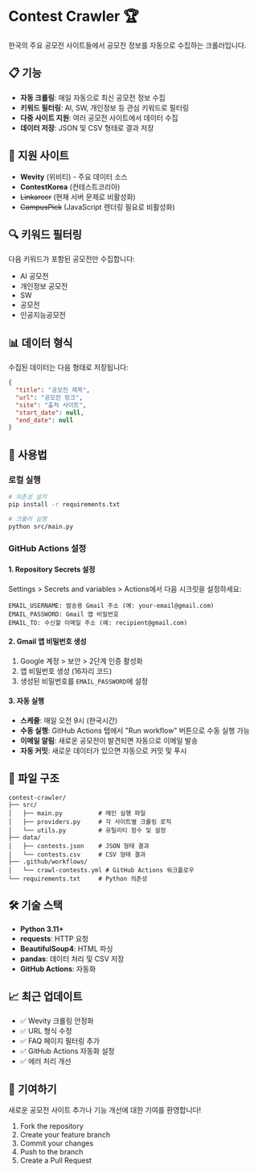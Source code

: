 # Contest Crawler 🏆

한국의 주요 공모전 사이트들에서 공모전 정보를 자동으로 수집하는 크롤러입니다.

## 📋 기능

- **자동 크롤링**: 매일 자동으로 최신 공모전 정보 수집
- **키워드 필터링**: AI, SW, 개인정보 등 관심 키워드로 필터링
- **다중 사이트 지원**: 여러 공모전 사이트에서 데이터 수집
- **데이터 저장**: JSON 및 CSV 형태로 결과 저장

## 🎯 지원 사이트

- **Wevity** (위비티) - 주요 데이터 소스
- **ContestKorea** (컨테스트코리아)
- ~~Linkareer~~ (현재 서버 문제로 비활성화)
- ~~CampusPick~~ (JavaScript 렌더링 필요로 비활성화)

## 🔍 키워드 필터링

다음 키워드가 포함된 공모전만 수집합니다:
- AI 공모전
- 개인정보 공모전  
- SW
- 공모전
- 인공지능공모전

## 📊 데이터 형식

수집된 데이터는 다음 형태로 저장됩니다:

```json
{
  "title": "공모전 제목",
  "url": "공모전 링크",
  "site": "출처 사이트",
  "start_date": null,
  "end_date": null
}
```

## 🚀 사용법

### 로컬 실행

```bash
# 의존성 설치
pip install -r requirements.txt

# 크롤러 실행
python src/main.py
```

### GitHub Actions 설정

#### 1. Repository Secrets 설정
Settings > Secrets and variables > Actions에서 다음 시크릿을 설정하세요:

```
EMAIL_USERNAME: 발송용 Gmail 주소 (예: your-email@gmail.com)
EMAIL_PASSWORD: Gmail 앱 비밀번호
EMAIL_TO: 수신할 이메일 주소 (예: recipient@gmail.com)
```

#### 2. Gmail 앱 비밀번호 생성
1. Google 계정 > 보안 > 2단계 인증 활성화
2. 앱 비밀번호 생성 (16자리 코드)
3. 생성된 비밀번호를 `EMAIL_PASSWORD`에 설정

#### 3. 자동 실행
- **스케줄**: 매일 오전 9시 (한국시간)
- **수동 실행**: GitHub Actions 탭에서 "Run workflow" 버튼으로 수동 실행 가능
- **이메일 알림**: 새로운 공모전이 발견되면 자동으로 이메일 발송
- **자동 커밋**: 새로운 데이터가 있으면 자동으로 커밋 및 푸시

## 📁 파일 구조

```
contest-crawler/
├── src/
│   ├── main.py          # 메인 실행 파일
│   ├── providers.py     # 각 사이트별 크롤링 로직
│   └── utils.py         # 유틸리티 함수 및 설정
├── data/
│   ├── contests.json    # JSON 형태 결과
│   └── contests.csv     # CSV 형태 결과
├── .github/workflows/
│   └── crawl-contests.yml # GitHub Actions 워크플로우
└── requirements.txt     # Python 의존성
```

## 🛠️ 기술 스택

- **Python 3.11+**
- **requests**: HTTP 요청
- **BeautifulSoup4**: HTML 파싱
- **pandas**: 데이터 처리 및 CSV 저장
- **GitHub Actions**: 자동화

## 📈 최근 업데이트

- ✅ Wevity 크롤링 안정화
- ✅ URL 형식 수정
- ✅ FAQ 페이지 필터링 추가
- ✅ GitHub Actions 자동화 설정
- ✅ 에러 처리 개선

## 🤝 기여하기

새로운 공모전 사이트 추가나 기능 개선에 대한 기여를 환영합니다!

1. Fork the repository
2. Create your feature branch
3. Commit your changes
4. Push to the branch
5. Create a Pull Request